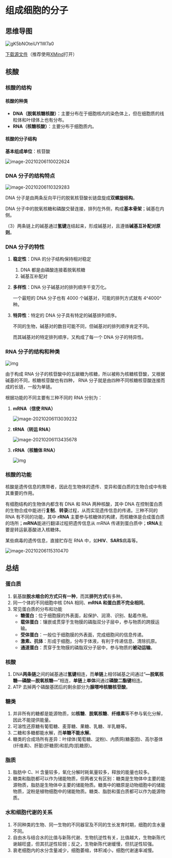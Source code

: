 # 组成细胞的分子

## 思维导图

![gK5bNOteiUY1W7a0](https://img-1251985644.image.myqcloud.com/images/gK5bNOteiUY1W7a0.png)

[下载源文件](https://img-1251985644.image.myqcloud.com/maps/%E7%BB%84%E6%88%90%E7%BB%86%E8%83%9E%E7%9A%84%E5%8C%96%E5%90%88%E7%89%A9.xmind)（推荐使用[XMind](https://store.lizhi.io/site/products/id/47?cid=ve0or7kc)打开）

## 核酸

### 核酸的结构

#### 核酸的种类

- **DNA（脱氧核糖核酸）**：主要分布在于细胞核内的染色体上，但在细胞质的线粒体和叶绿体上也有分布。
- **RNA（核糖核酸）**：主要分布于细胞质内。

#### 核酸的分子结构

**基本组成单位**：核苷酸

![image-20210206110022624](https://img-1251985644.image.myqcloud.com/images/image-20210206110022624.png)

### DNA 分子的结构特点

![image-20210206110329283](https://img-1251985644.image.myqcloud.com/images/image-20210206110329283.png)

DNA 分子是由两条反向平行的脱氧核苷酸长链盘旋成**双螺旋结构**。

DNA 分子中的脱氧核糖和磷酸交替连接，排列在外侧，构成**基本骨架**；碱基在内侧。

（3）两条链上的碱基通过**氢键**连结起来，形成碱基对，且遵循**碱基互补配对原则**。

### DNA 分子的特性

1. **稳定性**：DNA 的分子结构保持相对稳定

   1. DNA 都是由磷酸连接着脱氧核糖
   2. 碱基互补配对

2. **多样性**：DNA 分子碱基对的排列顺序千变万化。

   一个最短的 DNA 分子也有 4000 个碱基对，可能的排列方式就有 4^4000^种。

3. **特异性**：特定的 DNA 分子具有特定的碱基排列顺序。

   不同的生物，碱基对的数目可能不同，但碱基对的排列顺序肯定不同。

   而其碱基对的特定排列顺序，又构成了每一个 DNA 分子的特异性。

### RNA 分子的结构和种类

![img](https://img-1251985644.image.myqcloud.com/images/MRNA-interaction.png)

由于构成 RNA 分子的核苷酸中的五碳糖为核糖，所以被称为核糖核苷酸，又根据碱基的不同，核糖核苷酸也有四种， RNA 分子就是由四种不同核糖核苷酸连接而成的长链，一般为单链。

根据功能的不同主要有三种不同的 RNA 分别为：

1. **mRNA（信使 RNA）**

   ![image-20210206113039232](https://img-1251985644.image.myqcloud.com/images/image-20210206113039232.png)

2. **tRNA（转运 RNA）**

   ![image-20210206113435678](https://img-1251985644.image.myqcloud.com/images/image-20210206113435678.png)

3. **rRNA（核糖体 RNA）**

   ![img](https://img-1251985644.image.myqcloud.com/images/1920px-Ribosome_shape.png)

### 核酸的功能

核酸是遗传信息的携带者，因此在生物体的遗传、变异和蛋白质的生物合成中有极其重要的作用。

有细胞结构的生物体内都含有 DNA 和 RNA 两种核酸，其中 DNA 在控制蛋白质的生物合成中能进行**复制**、**转录**过程，从而实现遗传信息的传递。三种不同的 RNA 有不同的功能，其中 **rRNA** 主要参与核糖体的构建，而核糖体是合成蛋白质的场所；**mRNA**能进行翻译过程把遗传信息从 mRNA 传递到蛋白质中；**tRNA**主要是转运氨基酸进入核糖体。

某些病毒的遗传信息，直接贮存在 RNA 中，如**HIV**、**SARS**病毒等。

![image-20210206115310470](https://img-1251985644.image.myqcloud.com/images/image-20210206115310470.png)

## 总结

### 蛋白质

1. 氨基酸**脱水缩合的方式只有一种**，而其**排列方式**有多种。
2. 同一个体的不同细胞中核 DNA 相同、**mRNA 和蛋白质不完全相同**。
3. 常见蛋白质的分布和功能
   - **糖蛋白**：位于细胞膜的外表面，起保护、润滑、识别、黏着作用。
   - **载体蛋白**：镶嵌或贯穿于生物膜的磷脂双分子层中，参与物质的跨膜运输。
   - **受体蛋白**：一般位于细胞膜的外表面，完成细胞间的信息传递。
   - **激素、抗体**：形成于细胞，分布于体液，有利于传递信息、清除抗原。
   - **通道蛋白**：贯穿于生物膜的磷脂双分子层中，参与物质的**被动运输**。

### 核酸

1. DNA**两条链**之间的碱基通过**氢键**相连，而**单链**上相邻碱基之间通过“**—脱氧核糖—磷酸—脱氧核糖—**”相连，**单链**上**单体**间通过**磷酸二酯键**相连。
2. ATP 去掉两个磷酸基团后的剩余部分为**腺嘌呤核糖核苷酸**。

### 糖类

1. 并非所有的糖都是能源物质，如**核糖**、**脱氧核糖**、**纤维素**等不参与氧化分解，因此不能提供能量。
2. 可溶性还原糖有葡萄糖、麦芽糖、果糖、乳糖、半乳糖等。
3. 二糖和多糖都能水解，而**单糖不能水解**。
4. 糖类的合成场所有差异：叶绿体(葡萄糖、淀粉)、内质网(糖基团)、高尔基体(纤维素)、肝脏(肝糖原)和肌肉(肌糖原)。

### 脂质

1. 脂肪中 C、H 含量较多，氧化分解时耗氧量较多，释放的能量也较多。
2. 糖类和脂肪都可以作为储能物质，但两者又有区别：糖类是生物体中主要的能源物质，脂肪是生物体中主要的储能物质。糖类中的糖原是动物细胞中的储能物质，淀粉是植物细胞中的储能物质。糖类、脂肪和蛋白质都可以作为能源物质。

### 水和细胞代谢的关系

1. 不同种类的生物、同一生物的不同器官及不同的生长发育时期，细胞的含水量不同。
2. 自由水与结合水的比值与新陈代谢、生物抗逆性有关，比值越大，生物新陈代谢越旺盛，但其抗逆性较弱；反之，生物新陈代谢缓慢，但抗逆性较强。
3. 衰老细胞内的水分含量减少，细胞萎缩，体积减小，细胞代谢速率减慢。
